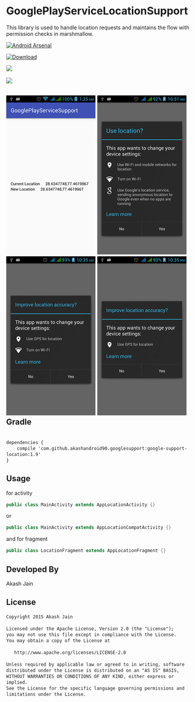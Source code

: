 # GooglePlayServiceLocationSupport
This library is used to handle location requests and maintains the flow with permission checks in marshmallow.

[![Android Arsenal](https://img.shields.io/badge/Android%20Arsenal-GooglePlayServiceLocationSupport-green.svg?style=true)](https://android-arsenal.com/details/1/2939)

[ ![Download](https://api.bintray.com/packages/akashandroid90/maven/google-support-location/images/download.svg) ](https://bintray.com/akashandroid90/maven/google-support-location/_latestVersion)

<a href='https://bintray.com/akashandroid90/maven/google-support-location/view?source=watch' alt='Get automatic notifications about new "google-support-location" versions'><img src='https://www.bintray.com/docs/images/bintray_badge_color.png'></a>

<a href="https://play.google.com/store/apps/details?id=com.googleplayservicelocationsupport" alt="Download from Google Play">
  <img src="http://www.android.com/images/brand/android_app_on_play_large.png">
</a>

![Square Initials](images/one.png)
![Square Initials](images/two.png)
![Square Image](images/three.png)
![Image](images/four.png)
Gradle
-------------------------

```

dependencies {
    compile 'com.github.akashandroid90.googlesupport:google-support-location:1.9'
}

```

Usage
-----

for activity

```java
public class MainActivity extends AppLocationActivity {}
```
or 
```java
public class MainActivity extends AppLocationCompatActivity {}
```
and for fragment
```java
public class LocationFragment extends AppLocationFragment {}
```

Developed By
--------------------
Akash Jain

License
-----------

```
Copyright 2015 Akash Jain

Licensed under the Apache License, Version 2.0 (the "License");
you may not use this file except in compliance with the License.
You may obtain a copy of the License at

   http://www.apache.org/licenses/LICENSE-2.0

Unless required by applicable law or agreed to in writing, software
distributed under the License is distributed on an "AS IS" BASIS,
WITHOUT WARRANTIES OR CONDITIONS OF ANY KIND, either express or implied.
See the License for the specific language governing permissions and
limitations under the License.
```
